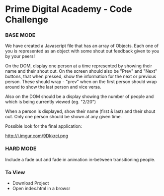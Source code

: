 # Prime Digital Academy - Code Challenge

### BASE MODE

We have created a Javascript file that has an array of Objects. Each one of you is represented as an object with some shout out feedback given to you by your peers! 

On the DOM, display one person at a time represented by showing their name and their shout out. On the screen should also be "Prev" and "Next" buttons, that when pressed, show the information for the next or previous person. These should wrap - "prev" when on the first person should wrap around to show the last person and vice versa. 

Also on the DOM should be a display showing the number of people and which is being currently viewed (eg. "2/20")

When a person is displayed, show their name (first & last) and their shout out. Only one person should be shown at any given time. 

Possible look for the final application:

http://i.imgur.com/9Dkkrci.png

### HARD MODE
Include a fade out and fade in animation in-between transitioning people.

### To View
* Download Project
* Open index.html in a browsr
